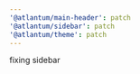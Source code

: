 ```yaml
---
'@atlantum/main-header': patch
'@atlantum/sidebar': patch
'@atlantum/theme': patch
---
```


fixing sidebar
